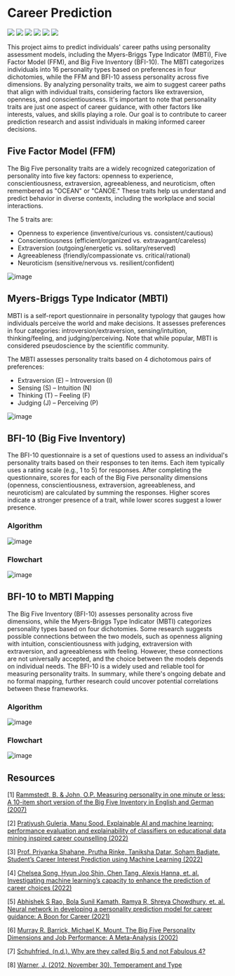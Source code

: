 # Career Prediction

![](https://img.shields.io/github/stars/pandao/editor.md.svg) ![](https://img.shields.io/github/forks/pandao/editor.md.svg) ![](https://img.shields.io/github/tag/pandao/editor.md.svg) ![](https://img.shields.io/github/release/pandao/editor.md.svg) ![](https://img.shields.io/github/issues/pandao/editor.md.svg) ![](https://img.shields.io/bower/v/editor.md.svg)

This project aims to predict individuals' career paths using personality assessment models, including the Myers-Briggs Type Indicator (MBTI), Five Factor Model (FFM), and Big Five Inventory (BFI-10). The MBTI categorizes individuals into 16 personality types based on preferences in four dichotomies, while the FFM and BFI-10 assess personality across five dimensions. By analyzing personality traits, we aim to suggest career paths that align with individual traits, considering factors like extraversion, openness, and conscientiousness. It's important to note that personality traits are just one aspect of career guidance, with other factors like interests, values, and skills playing a role. Our goal is to contribute to career prediction research and assist individuals in making informed career decisions.

## Five Factor Model (FFM)

The Big Five personality traits are a widely recognized categorization of personality into five key factors: openness to experience, conscientiousness, extraversion, agreeableness, and neuroticism, often remembered as "OCEAN" or "CANOE." These traits help us understand and predict behavior in diverse contexts, including the workplace and social interactions.

The 5 traits are:

* Openness to experience (inventive/curious vs. consistent/cautious)
* Conscientiousness (efficient/organized vs. extravagant/careless)
* Extraversion (outgoing/energetic vs. solitary/reserved)
* Agreeableness (friendly/compassionate vs. critical/rational)
* Neuroticism (sensitive/nervous vs. resilient/confident)

![image](https://github.com/Phirat-Passi/Career-Prediction-using-ML/assets/67471222/1ebff5a7-2019-4b1c-b7eb-39bbad634e94)

## Myers-Briggs Type Indicator (MBTI) 

MBTI is a self-report questionnaire in personality typology that gauges how individuals perceive the world and make decisions. It assesses preferences in four categories: introversion/extraversion, sensing/intuition, thinking/feeling, and judging/perceiving. Note that while popular, MBTI is considered pseudoscience by the scientific community.

The MBTI assesses personality traits based on 4 dichotomous pairs of preferences:

*	Extraversion (E) – Introversion (I)
*	Sensing (S) – Intuition (N)
*	Thinking (T) – Feeling (F)
*	Judging (J) – Perceiving (P)

![image](https://github.com/Phirat-Passi/Career-Prediction-using-ML/assets/67471222/2143c68e-4f4c-4796-bb25-8344bb567dcc)

## BFI-10 (Big Five Inventory) 

The BFI-10 questionnaire is a set of questions used to assess an individual's personality traits based on their responses to ten items. Each item typically uses a rating scale (e.g., 1 to 5) for responses. After completing the questionnaire, scores for each of the Big Five personality dimensions (openness, conscientiousness, extraversion, agreeableness, and neuroticism) are calculated by summing the responses. Higher scores indicate a stronger presence of a trait, while lower scores suggest a lower presence.

### Algorithm
![image](https://github.com/Phirat-Passi/Career-Prediction-using-ML/assets/67471222/fe85d71f-4a0d-4652-bf10-a97992b070d8)

### Flowchart 
![image](https://github.com/Phirat-Passi/Career-Prediction-using-ML/assets/67471222/b8c08513-11b3-4c91-9fd8-c1acb67b72a3)

## BFI-10 to MBTI Mapping 

The Big Five Inventory (BFI-10) assesses personality across five dimensions, while the Myers-Briggs Type Indicator (MBTI) categorizes personality types based on four dichotomies. Some research suggests possible connections between the two models, such as openness aligning with intuition, conscientiousness with judging, extraversion with extraversion, and agreeableness with feeling. However, these connections are not universally accepted, and the choice between the models depends on individual needs. The BFI-10 is a widely used and reliable tool for measuring personality traits. In summary, while there's ongoing debate and no formal mapping, further research could uncover potential correlations between these frameworks.

### Algorithm 
![image](https://github.com/Phirat-Passi/Career-Prediction-using-ML/assets/67471222/b07e05f9-2c49-4374-8815-fd98a3554aa1)

### Flowchart
![image](https://github.com/Phirat-Passi/Career-Prediction-using-ML/assets/67471222/4b5085d5-3127-4e75-8c1d-dbe0d7986293)

## Resources

[1] [Rammstedt, B. & John, O.P. Measuring personality in one minute or less: A 10-item short version of the Big Five Inventory in English and German (2007)](https://www.sciencedirect.com/science/article/abs/pii/S0092656606000195)

[2] [Pratiyush Guleria, Manu Sood. Explainable AI and machine learning: performance evaluation and explainability of classifiers on educational data mining inspired career counselling (2022)](https://link.springer.com/article/10.1007/s10639-022-11221-2)

[3] [Prof. Priyanka Shahane, Prutha Rinke, Taniksha Datar, Soham Badjate. Student’s Career Interest Prediction using Machine Learning (2022)](https://www.irjet.net/archives/V9/i11/IRJET-V9I1175.pdf)

[4] [Chelsea Song, Hyun Joo Shin, Chen Tang, Alexis Hanna, et. al. Investigating machine learning’s capacity to enhance the prediction of career choices (2022)](https://onlinelibrary.wiley.com/doi/full/10.1111/peps.12529)

[5] [Abhishek S Rao, Bola Sunil Kamath, Ramya R, Shreya Chowdhury, et. al. Neural network in developing a personality prediction model for career guidance: A Boon for Career (2021)](https://www.researchgate.net/publication/341592047_Use_of_Artificial_Neural_Network_in_Developing_a_Personality_Prediction_Model_for_Career_Guidance_A_Boon_for_Career_Counselors)

[6] [Murray R. Barrick, Michael K. Mount. The Big Five Personality Dimensions and Job Performance: A Meta-Analysis (2002)](https://www.researchgate.net/publication/47739408_The_Big_Five_Personality_Dimensions_and_Job_Performance)

[7] [Schuhfried. (n.d.). Why are they called Big 5 and not Fabulous 4?](https://www.schuhfried.com/en-blog/big-5/ (Accessed on April 28, 2023))

[8] [Warner, J. (2012, November 30). Temperament and Type](https://blog.readytomanage.com/is-type-and-temperament-the-same/ (Accessed on April 28, 2023))









